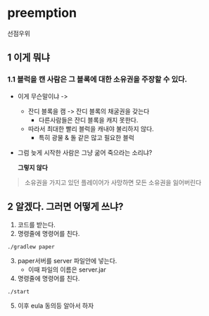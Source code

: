 # preemption
선점우위
## 1 이게 뭐냐

### 1.1 블럭을 캔 사람은 그 블록에 대한 소유권을 주장할 수 있다.
* 이게 무슨말이냐 -> 
  * 잔디 블록을 캠 -> 잔디 블록의 채굴권을 갖는다
      * 다른사람들은 잔디 블록을 캐지 못한다.
  * 따라서 최대한 빨리 블럭을 캐내야 불리하지 않다.
      * 특히 광물 & 돌 같은 많고 필요한 블럭
* 그럼 늦게 시작한 사람은 그냥 굶어 죽으라는 소리냐?      

  **그렇지 않다**   

>  소유권을 가지고 있던 플레이어가 사망하면 모든 소유권을 잃어버린다   

## 2 알겠다. 그러면 어떻게 쓰냐?
 1. 코드를 받는다.
 2. 명령줄에 명령어를 친다.
 ```
 ./gradlew paper
 ```
 3. paper서버를 server 파일안에 넣는다.
    * 이때 파일의 이름은 server.jar
 4. 명령줄에 명령어를 친다.
 ```
 ./start
 ```
 5. 이후 eula 동의등 알아서 하자
